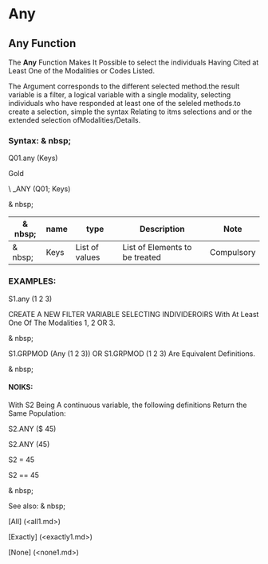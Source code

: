 # Any

## Any Function

The **Any** Function Makes It Possible to select the individuals Having Cited at Least One of the Modalities or Codes Listed.

The Argument corresponds to the different selected method.the result variable is a filter, a logical variable with a single modality, selecting individuals who have responded at least one of the seleled methods.to create a selection, simple the syntax Relating to itms selections and or the extended selection ofModalities/Details.

### Syntax: & nbsp;

Q01.any (Keys)

Gold

\ _ANY (Q01; Keys)

& nbsp;

| & nbsp; | **name** | **type** | **Description** | **Note** |
| --- | --- | --- | --- | --- |
| & nbsp; | Keys | List of values ​​| List of Elements to be treated | Compulsory |

### EXAMPLES:

S1.any (1 2 3)

CREATE A NEW FILTER VARIABLE SELECTING INDIVIDEROIRS With At Least One Of The Modalities 1, 2 OR 3.

& nbsp;

S1.GRPMOD (Any (1 2 3)) OR S1.GRPMOD (1 2 3) Are Equivalent Definitions.

& nbsp;

#### NOIKS:

With S2 Being A continuous variable, the following definitions Return the Same Population:

S2.ANY ($ 45)

S2.ANY (45)

S2 = 45

S2 == 45

& nbsp;

See also: & nbsp;

[All] (<all1.md>)

[Exactly] (<exactly1.md>)

[None] (<none1.md>)